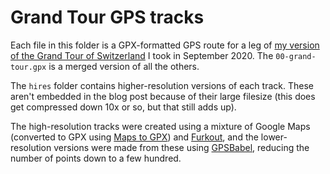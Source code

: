 # Grand Tour GPS tracks

Each file in this folder is a GPX-formatted GPS route for a leg of [my
version of the Grand Tour of
Switzerland](http://localhost:8080/2021/02/grand-tour-of-switzerland/) I took
in September 2020. The `00-grand-tour.gpx` is a merged version of all the
others.

The `hires` folder contains higher-resolution versions of each track. These
aren't embedded in the blog post because of their large filesize (this does get
compressed down 10x or so, but that still adds up).

The high-resolution tracks were created using a mixture of Google Maps
(converted to GPX using [Maps to GPX](https://mapstogpx.com/)) and
[Furkout](https://trips.furkot.com/), and the lower-resolution versions were
made from these using [GPSBabel](https://www.gpsbabel.org/), reducing the number
of points down to a few hundred.
